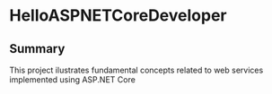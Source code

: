 # HelloASPNETCoreDeveloper
## Summary 
This project ilustrates fundamental concepts related to web services implemented using ASP.NET Core
